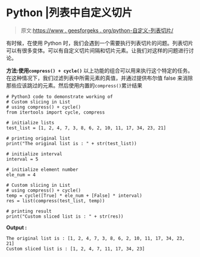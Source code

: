 # Python |列表中自定义切片

> 原文:[https://www . geesforgeks . org/python-自定义-列表切片/](https://www.geeksforgeeks.org/python-custom-slicing-in-list/)

有时候，在使用 Python 时，我们会遇到一个需要执行列表切片的问题。列表切片可以有很多变体。可以有自定义切片间隔和切片元素。让我们对这样的问题进行讨论。

**方法:使用`compress() + cycle()`**
以上功能的组合可以用来执行这个特定的任务。在这种情况下，我们过滤列表中所需元素的真值，并通过提供布尔值 false 来消除那些应该跳过的元素。然后使用内置的`compress()`累计结果

```
# Python3 code to demonstrate working of
# Custom slicing in List
# using compress() + cycle()
from itertools import cycle, compress

# initialize lists
test_list = [1, 2, 4, 7, 3, 8, 6, 2, 10, 11, 17, 34, 23, 21]

# printing original list
print("The original list is : " + str(test_list))

# initialize interval
interval = 5

# initialize element number 
ele_num = 4

# Custom slicing in List
# using compress() + cycle()
temp = cycle([True] * ele_num + [False] * interval)
res = list(compress(test_list, temp))

# printing result
print("Custom sliced list is : " + str(res))
```

**Output :**

```
The original list is : [1, 2, 4, 7, 3, 8, 6, 2, 10, 11, 17, 34, 23, 21]
Custom sliced list is : [1, 2, 4, 7, 11, 17, 34, 23]

```